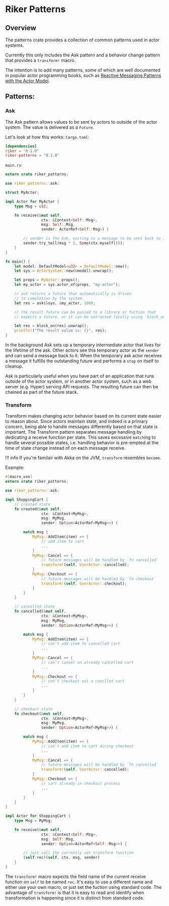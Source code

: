 # Riker Patterns

## Overview

The patterns crate provides a collection of common patterns used in actor systems.

Currently this only includes the Ask pattern and a behavior change pattern that provides a `transform!` macro.

The intention is to add many patterns, some of which are well documented in popular actor programming books, such as [Reactive Messaging Patterns with the Actor Model](https://www.safaribooksonline.com/library/view/reactive-messaging-patterns/9780133846904/).

## Patterns:

### Ask
The Ask pattern allows values to be sent by actors to outside of the actor system. The value is delivered as a `Future`.

Let's look at how this works:
`Cargo.toml`:
```toml
[dependencies]
riker = "0.1.0"
riker-patterns = "0.1.0"
```

`main.rs`:
```rust
extern crate riker_patterns;

use riker_patterns::ask;

struct MyActor;

impl Actor for MyActor {
    type Msg = u32;

    fn receive(&mut self,
                ctx: &Context<Self::Msg>,
                msg: Self::Msg,
                sender: ActorRef<Self::Msg>) {

        // sender is the Ask, waiting to a message to be sent back to it
        sender.try_tell(msg * 2, Some(ctx.myself()));
    }
}

fn main() {
    let model: DefaultModel<u32> = DefaultModel::new();
    let sys = ActorSystem::new(&model).unwrap();

    let props = MyActor::props();
    let my_actor = sys.actor_of(props, "my-actor");

    // ask returns a future that automatically is driven
    // to completion by the system.
    let res = ask(&sys, &my_actor, 100);

    // the result future can be passed to a library or fuction that
    // expects a future, or it can be extracted locally using `block_on`.

    let res = block_on(res).unwrap();
    println!("The result value is: {}", res);
}
```

In the background Ask sets up a temporary intermediate actor that lives for the lifetime of the ask. Other actors see this temporary actor as the `sender` and can send a message back to it. When the temporary ask actor receives a message it fulfills the outstanding future and performs a `stop` on itself to cleanup.

Ask is particularly useful when you have part of an application that runs outside of the actor system, or in another actor system, such as a web server (e.g. Hyper) serving API requests. The resulting future can then be chained as part of the future stack.

### Transform

Transform makes changing actor behavior based on its current state easier to reason about. Since actors maintain state, and indeed is a primary concern, being able to handle messages differently based on that state is important. The Transform pattern separates message handling by dedicating a receive function per state. This saves excessive `match`ing to handle several possible states, i.e. handling behavior is pre-empted at the time of state change instead of on each message receive.

!!! info
    If you're familair with Akka on the JVM, `transform` resembles `become`.

Example:

```rust
#[macro_use]
extern crate riker_patterns;

use riker_patterns::ask;

impl ShoppingCart {
    // created state
    fn created(&mut self,
                ctx: &Context<MyMsg>,
                msg: MyMsg,
                sender: Option<ActorRef<MyMsg>>) {

        match msg {
            MyMsg::AddItem(item) => {
                // add item to cart
                ...
            }
            MyMsg::Cancel => {
                // future messages will be handled by `fn cancelled`
                transform!(self, UserActor::cancelled);
            }
            MyMsg::Checkout => {
                // future messages will be handled by `fn checkout`
                transform!(self, UserActor::checkout);
            }
        }
    }

    // cancelled state
    fn cancelled(&mut self,
                ctx: &Context<MyMsg>,
                msg: MyMsg,
                sender: Option<ActorRef<MyMsg>>) {

        match msg {
            MyMsg::AddItem(item) => {
                // can't add item to cancelled cart
                ...
            }
            MyMsg::Cancel => {
                // can't cancel an already cancelled cart
                ...
            }
            MyMsg::Checkout => {
                // can't checkout out a canclled cart
                ...
            }
        }
    }

    // checkout state
    fn checkout(&mut self,
                ctx: &Context<MyMsg>,
                msg: MyMsg,
                sender: Option<ActorRef<MyMsg>>) {

        match msg {
            MyMsg::AddItem(item) => {
                // can't add item to cart during checkout
                ...
            }
            MyMsg::Cancel => {
                // future messages will be handled by `fn cancelled`
                transform!(self, UserActor::cancelled);
            }
            MyMsg::Checkout => {
                // cart already in checkout process
                ...
            }
        }
    }
}

impl Actor for ShoppingCart {
    type Msg = MyMsg;

    fn receive(&mut self,
                ctx: &Context<Self::Msg>,
                msg: Self::Msg,
                sender: Option<ActorRef<Self::Msg>>) {

        // just call the currently set transform function
        (self.rec)(self, ctx, msg, sender)
    }
}
```

The `transform!` macro expects the field name of the current receive function on `self` to be named `rec`. It's easy to use a different name and either use your own macro, or just set the fuction using standard code. The advantage of `transform!` is that it is easy to read and identify when transformation is happening since it is distinct from standard code. 